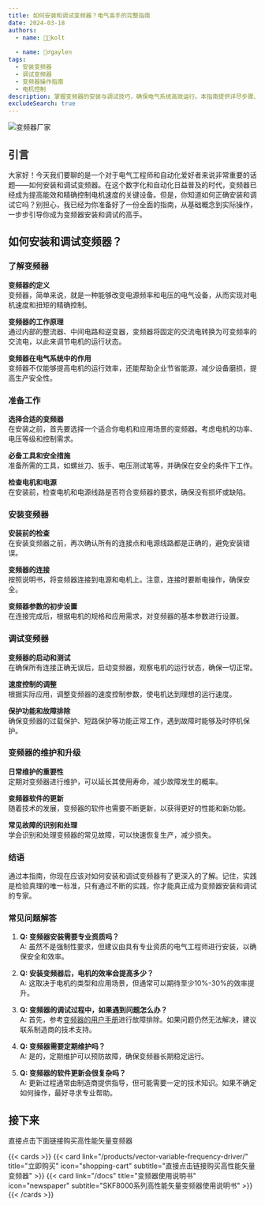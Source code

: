 ```yaml
---
title: 如何安装和调试变频器？电气高手的完整指南
date: 2024-03-18
authors:
  - name: 🧑‍💼kolt
   
  - name: 🏌️‍♂️gaylen
tags:
  - 安装变频器
  - 调试变频器
  - 变频器操作指南
  - 电机控制
description: 掌握变频器的安装与调试技巧，确保电气系统高效运行。本指南提供详尽步骤、专业建议和常见问题解答，助您成为电气领域的专家。   
excludeSearch: true
---
```




![变频器厂家](/images/01.jpg "变频器厂家")


## 引言

大家好！今天我们要聊的是一个对于电气工程师和自动化爱好者来说非常重要的话题——如何安装和调试变频器。在这个数字化和自动化日益普及的时代，变频器已经成为提高能效和精确控制电机速度的关键设备。但是，你知道如何正确安装和调试它吗？别担心，我已经为你准备好了一份全面的指南，从基础概念到实际操作，一步步引导你成为变频器安装和调试的高手。


## 如何安装和调试变频器？

### 了解变频器

**变频器的定义**  
变频器，简单来说，就是一种能够改变电源频率和电压的电气设备，从而实现对电机速度和扭矩的精确控制。

**变频器的工作原理**  
通过内部的整流器、中间电路和逆变器，变频器将固定的交流电转换为可变频率的交流电，以此来调节电机的运行状态。

**变频器在电气系统中的作用**  
变频器不仅能够提高电机的运行效率，还能帮助企业节省能源，减少设备磨损，提高生产安全性。

### 准备工作

**选择合适的变频器**  
在安装之前，首先要选择一个适合你电机和应用场景的变频器。考虑电机的功率、电压等级和控制需求。

**必备工具和安全措施**  
准备所需的工具，如螺丝刀、扳手、电压测试笔等，并确保在安全的条件下工作。

**检查电机和电源**  
在安装前，检查电机和电源线路是否符合变频器的要求，确保没有损坏或缺陷。

### 安装变频器

**安装前的检查**  
在安装变频器之前，再次确认所有的连接点和电源线路都是正确的，避免安装错误。

**变频器的连接**  
按照说明书，将变频器连接到电源和电机上。注意，连接时要断电操作，确保安全。

**变频器参数的初步设置**  
在连接完成后，根据电机的规格和应用需求，对变频器的基本参数进行设置。

### 调试变频器

**变频器的启动和测试**  
在确保所有连接正确无误后，启动变频器，观察电机的运行状态，确保一切正常。

**速度控制的调整**  
根据实际应用，调整变频器的速度控制参数，使电机达到理想的运行速度。

**保护功能和故障排除**  
确保变频器的过载保护、短路保护等功能正常工作，遇到故障时能够及时停机保护。

### 变频器的维护和升级

**日常维护的重要性**  
定期对变频器进行维护，可以延长其使用寿命，减少故障发生的概率。

**变频器软件的更新**  
随着技术的发展，变频器的软件也需要不断更新，以获得更好的性能和新功能。

**常见故障的识别和处理**  
学会识别和处理变频器的常见故障，可以快速恢复生产，减少损失。

### 结语

通过本指南，你现在应该对如何安装和调试变频器有了更深入的了解。记住，实践是检验真理的唯一标准，只有通过不断的实践，你才能真正成为变频器安装和调试的专家。

### 常见问题解答

1. **Q: 变频器安装需要专业资质吗？**   
   A: 虽然不是强制性要求，但建议由具有专业资质的电气工程师进行安装，以确保安全和效率。

2. **Q: 安装变频器后，电机的效率会提高多少？**  
   A: 这取决于电机的类型和应用场景，但通常可以期待至少10%-30%的效率提升。

3. **Q: 变频器的调试过程中，如果遇到问题怎么办？**  
   A: 首先，参考[变频器的用户手册](/docs/ "变频器的用户手册")进行故障排除。如果问题仍然无法解决，建议联系制造商的技术支持。

4. **Q: 变频器需要定期维护吗？**  
   A: 是的，定期维护可以预防故障，确保变频器长期稳定运行。

5. **Q: 变频器的软件更新会很复杂吗？**  
   A: 更新过程通常由制造商提供指导，但可能需要一定的技术知识。如果不确定如何操作，最好寻求专业帮助。



	
## 接下来

直接点击下面链接购买高性能矢量变频器

{{< cards >}}
  {{< card link="/products/vector-variable-frequency-driver/" title="立即购买" icon="shopping-cart" subtitle="直接点击链接购买高性能矢量变频器" >}}
  {{< card link="/docs" title="变频器使用说明书" icon="newspaper" subtitle="SKF8000系列高性能矢量变频器使用说明书" >}}
{{< /cards >}}	


